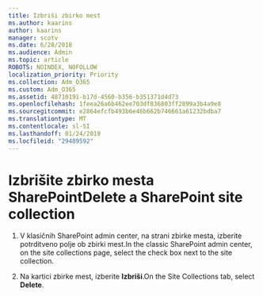 ```yaml
---
title: Izbriši zbirko mest
ms.author: kaarins
author: kaarins
manager: scotv
ms.date: 6/28/2018
ms.audience: Admin
ms.topic: article
ROBOTS: NOINDEX, NOFOLLOW
localization_priority: Priority
ms.collection: Adm_O365
ms.custom: Adm_O365
ms.assetid: 48710191-b17d-4560-b356-b351371d4d73
ms.openlocfilehash: 1feea26a6b462ee703df836803ff2899a3b4a9e8
ms.sourcegitcommit: e2864efcfb493b6e46b662b746661a61232bdba7
ms.translationtype: MT
ms.contentlocale: sl-SI
ms.lasthandoff: 01/24/2019
ms.locfileid: "29489592"
---
```

# <a name="delete-a-sharepoint-site-collection"></a><span data-ttu-id="a6028-102">Izbrišite zbirko mesta SharePoint</span><span class="sxs-lookup"><span data-stu-id="a6028-102">Delete a SharePoint site collection</span></span>

1. <span data-ttu-id="a6028-103">V klasičnih SharePoint admin center, na strani zbirke mesta, izberite potrditveno polje ob zbirki mest.</span><span class="sxs-lookup"><span data-stu-id="a6028-103">In the classic SharePoint admin center, on the site collections page, select the check box next to the site collection.</span></span>
    
2. <span data-ttu-id="a6028-104">Na kartici zbirke mest, izberite **Izbriši**.</span><span class="sxs-lookup"><span data-stu-id="a6028-104">On the Site Collections tab, select **Delete**.</span></span>
    

